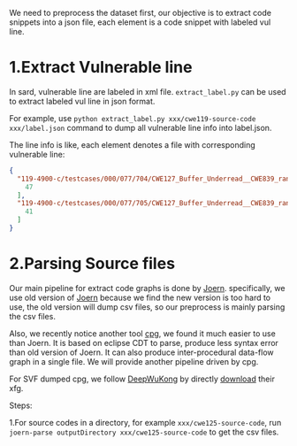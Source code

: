 
We need to preprocess the dataset first, our objective is to extract code snippets into a json file, each element is a code snippet with labeled vul line.

# 1.Extract Vulnerable line

In sard, vulnerable line are labeled in xml file. `extract_label.py` can be used to extract labeled vul line in json format.

For example, use `python extract_label.py xxx/cwe119-source-code xxx/label.json` command to dump all vulnerable line info into label.json.

The line info is like, each element denotes a file with corresponding vulnerable line:

```json
{
  "119-4900-c/testcases/000/077/704/CWE127_Buffer_Underread__CWE839_rand_15.c": [
    47
  ],
  "119-4900-c/testcases/000/077/705/CWE127_Buffer_Underread__CWE839_rand_16.c": [
    41
  ]
}
```

# 2.Parsing Source files

Our main pipeline for extract code graphs is done by [Joern](https://github.com/joernio/joern).
specifically, we use old version of [Joern](https://github.com/octopus-platform/joern) because we find the new version is too hard to use, the old version will dump csv files, so our preprocess is mainly parsing the csv files.

Also, we recently notice another tool [cpg](https://github.com/Fraunhofer-AISEC/cpg), we found it much easier to use than Joern. 
It is based on eclipse CDT to parse, produce less syntax error than old version of Joern.
It can also produce inter-procedural data-flow graph in a single file.
We will provide another pipeline driven by cpg.

For SVF dumped cpg, we follow [DeepWuKong](https://github.com/jumormt/DeepWukong) by directly [download](https://bupteducn-my.sharepoint.com/:u:/g/personal/jackiecheng_bupt_edu_cn/EalnVAYC8zZDgwhPmGJ034cBYNZ8zB7-mNSNm-a7oYXkcw?e=eRUc50) their xfg.

Steps:

1.For source codes in a directory, for example `xxx/cwe125-source-code`, run `joern-parse outputDirectory xxx/cwe125-source-code` to get the csv files.